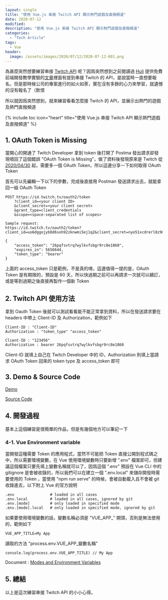 ```yaml
---
layout: single
title: "使用 Vue.js 串接 Twitch API 顯示熱門遊戲及直撥頻道"
date: 2020-07-12
modified:
description: "使用 Vue.js 串接 Twitch API 顯示熱門遊戲及直撥頻道"
categories:
  - "Tech Article"
tags:
  - Vue
header:
  image: /assets/images/2020/07/12/2020-07-12-001.png
---
```


為甚麼突然想要練習串接 [Twitch API](https://dev.twitch.tv/docs/api) 呢？因爲突然想到之前閱讀過 [Huli](https://blog.huli.tw/) 提供免費前端開發教學實驗的[文章](https://blog.huli.tw/2017/06/03/frontend-tutorial-experiment/)裡面有提到串接 Twitch 的 API，是說當時一直想要報名，但是那時候公司的專案進行的如火如荼，實在沒有多餘的心力來學習，就遺憾的沒有報名了（飲恨

所以就因爲突然想到，就來練習看看怎麼接 Twitch 的 API，並展示出熱門的遊戲及熱門直撥頻道

<!-- Table of Contents -->

{% include toc icon="heart" title="使用 Vue.js 串接 Twitch API 顯示熱門遊戲及直撥頻道" %}

## 1. OAuth Token is Missing

當開心的開通了 Twitch Developer 拿到 token 後打開了 Postma 發出請求卻發現噴回了這個錯誤 "OAuth Token is Missing"，做了資料後發現原來是 Twitch 從 [2020/04/30](https://discuss.dev.twitch.tv/t/requiring-oauth-for-helix-twitch-api-endpoints/23916) 起，需要多一個 OAuth Token，所以這邊分享一下如何取得 OAuth Token

首先可以先編輯一下以下的參數，完成後直接用 Postman 發送請求出去，就能拿回一組 OAuth Token

```
POST https://id.twitch.tv/oauth2/token
    ?client_id=<your client ID>
    &client_secret=<your client secret>
    &grant_type=client_credentials
    &scope=<space-separated list of scopes>

Sample request:
https://id.twitch.tv/oauth2/token?client_id=uo6dggojyb8d6soh92zknwmi5ej1q2&client_secret=nyo51xcdrerl8z9m56w9w6wg&grant_type=client_credentials

{
    "access_token": "26pqfsvtrq7wylkvfsbgr9rc8e1860",
    "expires_in": 5656644,
    "token_type": "bearer"
}
```

上面的 access_token 只是範例，不是真的唷，這邊值得一提的是，OAuth Token 是有期限的，預設是 60 天，所以快過期之前可以再請求一次就可以續訂，或是等到過期之後直接再製作一個新 Token

## 2. Twitch API 使用方法

拿到 Oauth Token 後就可以測試看看能不能正常拿到資料，所以在發送請求要在 headers 中帶上 Client-ID 及 Authorization，範例如下

```
Client-ID : "Client-ID"
Authorization : "token_type" "access_token"

Client-ID : "123456"
Authorization : bearer 26pqfsvtrq7wylkvfsbgr9rc8e1860
```

Client-ID 就填上自己在 Twitch Developer 中的 ID，Authorization 則填上當請求 OAuth Token 回來的 token type 及 access_token 即可

## 3. Demo & Source Code

[Demo](https://vue-twitch-api.netlify.app/)

[Source Code](https://github.com/llovvoll/vue-twitch-api)

## 4. 開發過程

基本上這個練習是很簡單的作品，但是有幾個地方可以筆記一下

### 4-1. Vue Environment variable

當開發這種需要 Token 的應用程式，當然不可能把 Token 直接公開到程式碼之中，所以需要環境變數，在 Vue 使用環境變數時只要新增 ".env" 檔案即可，但建議這個檔案只要先填上變數名稱就可以了，因爲這個 ".env" 預設在 Vue CLI 中的 gitignore 是會被收錄的，所以我們可以在建立一個 ".env.local" 來儲存開發時需要使用的 Token ，當使用 "npm run serve" 的時候，會被自動載入且不會被 git 收錄進去，以下附上 Vue 的官方說明

```
.env                # loaded in all cases
.env.local          # loaded in all cases, ignored by git
.env.[mode]         # only loaded in specified mode
.env.[mode].local   # only loaded in specified mode, ignored by git
```

如果要使用環境變數的話，變數名稱必須是 "VUE_APP\_" 開頭，否則是無法使用的，範例如下

```
VUE_APP_TITLE=My App
```

讀取的方法 \"process.env.VUE_APP\_變數名稱"

```
console.log(process.env.VUE_APP_TITLE) // My App
```

Document : [Modes and Environment Variables](https://cli.vuejs.org/guide/mode-and-env.html#modes)

## 5. 總結

以上是這次練習串接 Twitch API 的小小心得。
